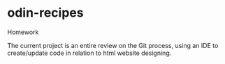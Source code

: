 # odin-recipes
Homework

The current project is an entire review on the Git process, using an IDE to create/update code in relation to html website designing.